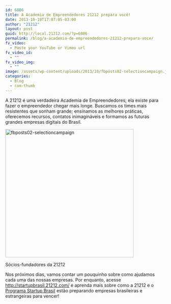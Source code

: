 ```yaml
---
id: 6806
title: A Academia de Empreendedores 21212 prepara você!
date: 2013-10-18T17:07:05-03:00
author: "21212"
layout: post
guid: http://local.21212.com/?p=6806
permalink: /blog/a-academia-de-empreendedores-21212-prepara-voce/
fv_video:
  - Paste your YouTube or Vimeo url
fv_video_id:
  - ""
fv_video_img:
  - ""
image: /assets/wp-content/uploads/2013/10/fbposts02-selectioncampaign.jpg
categories:
  - Blog
  - com-thumb
---
```

A 21212 é uma verdadeira Academia de Empreendedores; ela existe para fazer o empreendedor chegar mais longe. Buscamos os times mais resistentes que sonham grande; ensinamos as melhores práticas, oferecemos recursos, contatos inimagináveis e formamos as futuras grandes empresas digitais do Brasil.

<div id="attachment_6807" style="width: 413px" class="wp-caption aligncenter">
  <a href="http://local.21212.com/assets/wp-content/uploads/2013/10/fbposts02-selectioncampaign.jpg"><img aria-describedby="caption-attachment-6807" class="size-full wp-image-6807" alt="fbposts02-selectioncampaign" src="{{ site.url }}/assets/wp-content/uploads/2013/10/fbposts02-selectioncampaign.jpg" width="403" height="403" srcset="{{ site.url }}/assets/wp-content/uploads/2013/10/fbposts02-selectioncampaign.jpg 403w, {{ site.url }}/assets/wp-content/uploads/2013/10/fbposts02-selectioncampaign-150x150.jpg 150w, {{ site.url }}/assets/wp-content/uploads/2013/10/fbposts02-selectioncampaign-300x300.jpg 300w" sizes="(max-width: 403px) 100vw, 403px" /></a>

  <p id="caption-attachment-6807" class="wp-caption-text">
    Sócios-fundadores da 21212
  </p>
</div>

Nos próximos dias, vamos contar um pouquinho sobre como ajudamos cada uma das nossas empresas. Por enquanto, acesse <http://startupbrasil.21212.com/> e aprenda mais sobre como a 21212 e o [Programa Startup Brasil](http://startupbrasil.mcti.gov.br/en/) estão preparando empresas brasileiras e estrangeiras para vencer!

&nbsp;